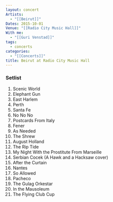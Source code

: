 ```yaml
---
layout: concert
Artists:
  - "[[Beirut]]"
Dates: 2015-10-01
Venue: "[[Radio City Music Hall]]"
With me:
  - "[[Guri Venstad]]"
tags:
  - concerts
categories:
  - "[[Concerts]]"
title: Beirut at Radio City Music Hall
---
```


### Setlist
1. Scenic World
2. Elephant Gun
3. East Harlem
4. Perth
5. Santa Fe
6. No No No
7. Postcards From Italy
8. Fener
9. As Needed
10. The Shrew
11. August Holland
12. The Rip Tide
13. My Night With the Prostitute From Marseille
14. Serbian Cocek (A Hawk and a Hacksaw cover)
15. After the Curtain
16. Nantes
17. So Allowed
18. Pacheco
19. The Gulag Orkestar
20. In the Mausoleum
21. The Flying Club Cup
